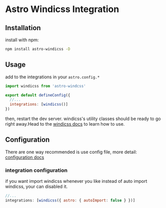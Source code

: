 # Astro Windicss Integration

## Installation

install with npm:

```sh
npm install astro-windicss -D
```

## Usage

add to the integrations in your `astro.config.*`

```js
import windicss from 'astro-windcss'

export default defineConfig({
  //...
  integrations: [windicss()]
})
```

then, restart the dev server. windicss's utility classes should be ready to go right away.Head to the [windicss docs](https://windicss.org/) to learn how to use.

## Configuration

There are one way recommended is use config file, more detail: [configuration docs](https://windicss.org/guide/configuration.html)

### integration configuration

if you want import windicss whenever you like instead of auto import windicss, your can disabled it.

```javascript
//...
integrations: [windicss({ astro: { autoImport: false } })]
```
